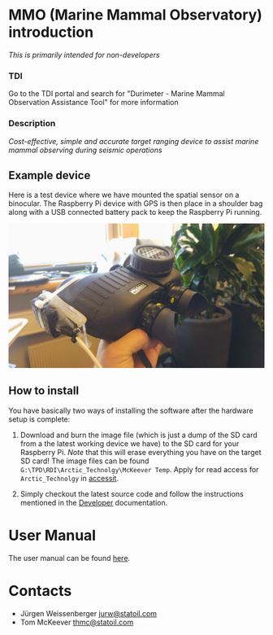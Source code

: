 # MMO (Marine Mammal Observatory) introduction

_This is primarily intended for non-developers_


### TDI

Go to the TDI portal and search for "Durimeter - Marine Mammal Observation Assistance Tool" for more information


### Description

_Cost-effective, simple and accurate target ranging device to assist marine mammal observing during seismic operations_


## Example device

Here is a test device where we have mounted the spatial sensor on a binocular. The Raspberry Pi device with GPS is then place in a shoulder bag along with a USB connected battery pack to keep the Raspberry Pi running.

<img src="../imgs/img2.jpg" width="650px">

## How to install

You have basically two ways of installing the software after the hardware setup is complete:

1. Download and burn the image file (which is just a dump of the SD card from a the latest working device we have) to the SD card for your Raspberry Pi. *Note* that this will erase everything you have on the target SD card! The image files can be found `G:\TPD\RDI\Arctic_Technolgy\McKeever Temp`. Apply for read access for `Arctic_Technolgy` in [accessit](https://accessit.statoil.no/).

2. Simply checkout the latest source code and follow the instructions mentioned in the [Developer](for_developers.md) documentation.

# User Manual

The user manual can be found [here](http://team.statoil.com/sites/ts-98403/_layouts/DocIdRedir.aspx?ID=5eecd070-807a-4317-a27a-3d111e1f0898&HintUrl=Shared+Documents%2fSMART-SCOPE+Assembly+and+User+Guide+April+2018+Version.docx).

# Contacts

- Jürgen Weissenberger <jurw@statoil.com>
- Tom McKeever <thmc@statoil.com>
